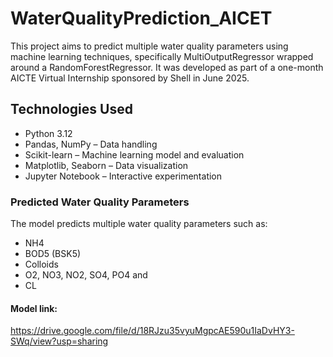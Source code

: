 # WaterQualityPrediction_AICET
This project aims to predict multiple water quality parameters using machine learning techniques, specifically MultiOutputRegressor wrapped around a RandomForestRegressor. It was developed as part of a one-month AICTE Virtual Internship sponsored by Shell in June 2025.

## Technologies Used
* Python 3.12
* Pandas, NumPy – Data handling
* Scikit-learn – Machine learning model and evaluation
* Matplotlib, Seaborn – Data visualization
* Jupyter Notebook – Interactive experimentation

### Predicted Water Quality Parameters

The model predicts multiple water quality parameters such as:
* NH4
* BOD5 (BSK5)
* Colloids
* O2, NO3, NO2, SO4, PO4 and
* CL

#### Model link:
https://drive.google.com/file/d/18RJzu35vyuMgpcAE590u1IaDvHY3-SWq/view?usp=sharing
